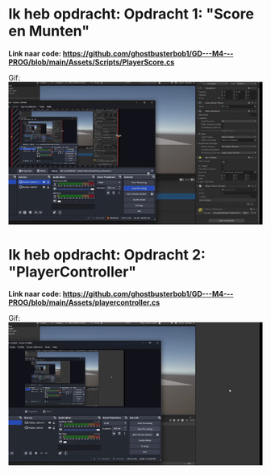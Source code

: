 # Ik heb opdracht: Opdracht 1: "Score en Munten"
**Link naar code: https://github.com/ghostbusterbob1/GD---M4---PROG/blob/main/Assets/Scripts/PlayerScore.cs**

Gif:
![](ezgif-2f45dade5df95f.gif)


# Ik heb opdracht: Opdracht 2: "PlayerController"
**Link naar code: https://github.com/ghostbusterbob1/GD---M4---PROG/blob/main/Assets/playercontroller.cs**

Gif:
![](ezgif-85afe04e56574d.gif)
